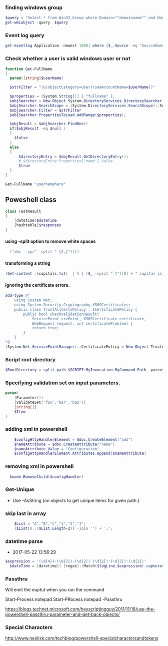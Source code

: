 ### finding windows group
``` powershell
$query = "Select * from Win32_Group where Domain=""domainname"" and Name=""groupname"""
get-wmiobject -query  $query
```

### Event log query
``` powershell
get-eventlog Application -newest 1000| where {$_.Source -eq "SourceName" -and $_.EntryType -eq "Warning"} | %{$_.Message} |out-file c:\temp\out.txt
```
### Check whether a user is valid windows user or not
``` powershell
function Get-FullName
{
  param([string]$userName)

  $strFilter = "(&(objectCategory=User)(samAccountName=$userName))"

  $properties = [System.String[]] { "fullname" };
  $objSearcher = New-Object System.DirectoryServices.DirectorySearcher
  $objSearcher.SearchScope = [System.DirectoryServices.SearchScope]::Subtree;
  $objSearcher.Filter = $strFilter
  $objSearcher.PropertiesToLoad.AddRange($properties);

  $objResult = $objSearcher.FindOne()
  if($objResult -eq $null )
  {
    $false
  }
  else
  {
      $directoryEntry = $objResult.GetDirectoryEntry();
      # $directoryEntry.Properties["name"].Value
      $true
  }
}

Get-FullName "usernamehere"
```

## Poweshell class

```powershell
class TestResult
{
    [datetime]$dateTime
    [hashtable]$responses
}
```

#### using -split option to remove white spaces
```powershell
  ("abc   xyz" -split " {2,}")[1]
```
#### transforming a string
```powershell
(Get-content .\capitals.txt)  | % { ($_ -split "`t")[0] + " capital is " + ($_ -split "`t")[1]}
```

#### ignoring the certificate errors.
```powershell
add-type @"
    using System.Net;
    using System.Security.Cryptography.X509Certificates;
    public class TrustAllCertsPolicy : ICertificatePolicy {
        public bool CheckValidationResult(
            ServicePoint srvPoint, X509Certificate certificate,
            WebRequest request, int certificateProblem) {
            return true;
        }
    }
"@
[System.Net.ServicePointManager]::CertificatePolicy = New-Object TrustAllCertsPolicy
```
### Script root directory
```powershell
$RootDirectory = split-path $SCRIPT:MyInvocation.MyCommand.Path -parent
```

### Specifying validation set on input parameters.
```powershell
param(
    [Parameter()]
    [ValidateSet('foo','bar','baz')]
    [string[]]
    $Item
)
```
### adding xml in powershell
```powershell
    $configHttpHandlerElement = $doc.CreateElement("add")
    $nameAttribute = $doc.CreateAttribute("name")
    $nameAttribute.Value = "Configuration"
    $configHttpHandlerElement.Attributes.Append($nameAttribute)
```    
### removing xml in powershell
```powershell
  $node.RemoveChild($configHandler)
```

### Get-Unique
* Use -AsString (on objects to get unique items for given path.)

### skip last in array
```powershell
    $List = "A","B","C","1","2","3";
    ($List[0..($List.Length-2)] -join '') + ';';
```

### datetime parse
* 2017-05-22 13:56:29
```powershell
$expression = '(\d{4})-(\d{2})-(\d{2}) (\d{2}):(\d{2}):(\d{2})'
  $dateTime = [datetime]( [regex]::Match($logLine,$expression).captures.groups[0].captures.value )
```
### Passthru
Will emit the ouptut when you run the command

Start-Process notepad
Start-PRocess notepad -Passthru

https://blogs.technet.microsoft.com/heyscriptingguy/2011/11/18/use-the-powershell-passthru-parameter-and-get-back-objects/

### Special Characters
http://www.neolisk.com/techblog/powershell-specialcharactersandtokens



